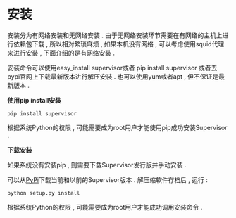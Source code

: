 # 安装

安装分为有网络安装和无网络安装 . 由于无网络安装环节需要在有网络的主机上进行依赖包下载 , 所以相对繁琐麻烦 , 如果本机没有网络 , 可以考虑使用squid代理来进行安装 , 下面介绍的是有网络安装 .

安装命令可以使用easy\_install supervisor或者 pip install supervisor 或者去pypi官网上下载最新版本进行解压安装 . 也可以使用yum或者apt , 但不保证是最新版本 .

**使用pip install安装**

```
pip install supervisor
```

根据系统Python的权限 , 可能需要成为root用户才能使用pip成功安装Supervisor .

**下载安装**

如果系统没有安装pip , 则需要下载Supervisor发行版并手动安装 .

可以从[PyPi](https://translate.googleusercontent.com/translate_c?depth=1&hl=zh-CN&rurl=translate.google.com&sl=en&sp=nmt4&tl=zh-CN&u=https://pypi.org/pypi/supervisor/&xid=25657,15700021,15700186,15700191,15700253,15700256,15700259&usg=ALkJrhg3uCOvHaVQSRPemOIq2UjHWN43iA)下载当前和以前的Supervisor版本 . 解压缩软件存档后 , 运行 :

```
python setup.py install
```

根据系统Python的权限 , 可能需要成为root用户才能成功调用安装命令 . 

